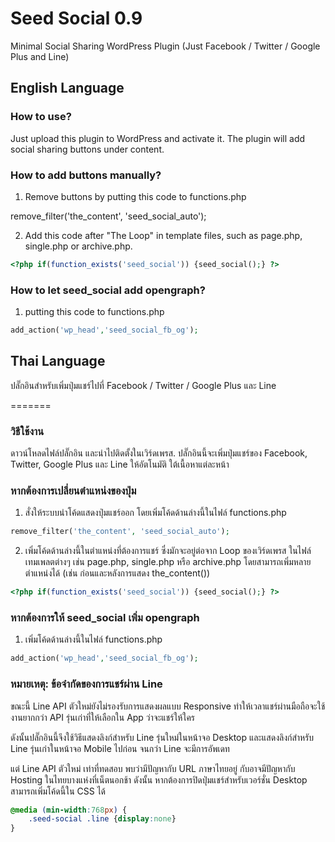 # Seed Social 0.9
Minimal Social Sharing WordPress Plugin (Just Facebook / Twitter / Google Plus and Line)

## English Language

### How to use?
Just upload this plugin to WordPress and activate it. The plugin will add social sharing buttons under content.

### How to add buttons manually?

1) Remove buttons by putting this code to functions.php

remove_filter('the_content', 'seed_social_auto');

2) Add this code after "The Loop" in template files, such as page.php, single.php or archive.php.

```php
<?php if(function_exists('seed_social')) {seed_social();} ?>
```

### How to let seed_social add opengraph?

1) putting this code to functions.php

```php
add_action('wp_head','seed_social_fb_og');
```

## Thai Language
ปลั๊กอินสำหรับเพิ่มปุ่มแชร์ไปที่ Facebook / Twitter / Google Plus และ Line

=======
### วิธีใช้งาน
ดาวน์โหลดไฟล์ปลั๊กอิน และนำไปติดตั้งในเวิร์ดเพรส. ปลั๊กอินนี้จะเพิ่มปุ่มแชร์ของ Facebook, Twitter, Google Plus และ Line ให้อัตโนมัติ ใต้เนื้อหาแต่ละหน้า

### หากต้องการเปลี่ยนตำแหน่งของปุ่ม

1) สั่งให้ระบบนำโค้ดแสดงปุ่มแชร์ออก โดยเพิ่มโค้ดด้านล่างนี้ในไฟล์ functions.php

```php
remove_filter('the_content', 'seed_social_auto');
```

2) เพิ่มโค้ดด้านล่างนี้ในตำแหน่งที่ต้องการแชร์ ซึ่งมักจะอยู่ต่อจาก Loop ของเวิร์ดเพรส ในไฟล์เทมเพลตต่างๆ เช่น page.php, single.php หรือ archive.php โดยสามารถเพิ่มหลายตำแหน่งได้ (เช่น ก่อนและหลังการแสดง the_content())

```php
<?php if(function_exists('seed_social')) {seed_social();} ?>
```

### หากต้องการให้ seed_social เพิ่ม opengraph

1) เพิ่มโค้ดด้านล่างนี้ในไฟล์ functions.php

```php
add_action('wp_head','seed_social_fb_og');
```

### หมายเหตุ: ข้อจำกัดของการแชร์ผ่าน Line
ขณะนี้ Line API ตัวใหม่ยังไม่รองรับการแสดงผลแบบ Responsive ทำให้เวลาแชร์ผ่านมือถือจะใช้งานยากกว่า API รุ่นเก่าที่ให้เลือกใน App ว่าจะแชร์ให้ใคร 

ดังนั้นปลั๊กอินนี้จึงใช้วิธีแสดงลิงก์สำหรับ Line รุ่นใหม่ในหน้าจอ Desktop และแสดงลิงก์สำหรับ Line รุ่นเก่าในหน้าจอ Mobile ไปก่อน จนกว่า Line จะมีการอัพเดท

แต่ Line API ตัวใหม่ เท่าที่ทดสอบ พบว่ามีปัญหากับ URL ภาษาไทยอยู่ กับอาจมีปัญหากับ Hosting ในไทยบางแห่งที่เน็ตนอกช้า ดังนั้น หากต้องการปิดปุ่มแชร์สำหรับเวอร์ชั่น Desktop สามารถเพิ่มโค้ดนี้ใน CSS ได้

```css
@media (min-width:768px) {
	.seed-social .line {display:none}
}
```
